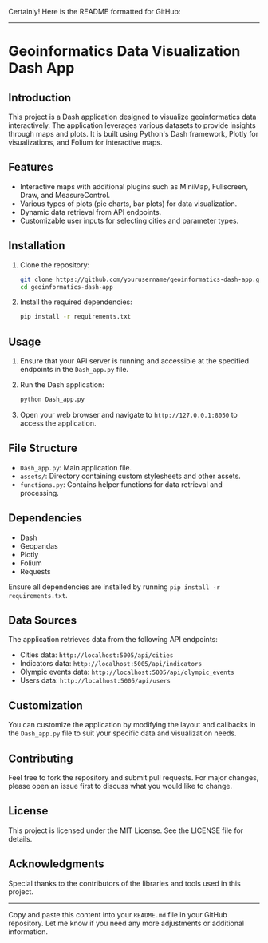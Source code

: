 Certainly! Here is the README formatted for GitHub:

---

# Geoinformatics Data Visualization Dash App

## Introduction

This project is a Dash application designed to visualize geoinformatics data interactively. The application leverages various datasets to provide insights through maps and plots. It is built using Python's Dash framework, Plotly for visualizations, and Folium for interactive maps.

## Features

- Interactive maps with additional plugins such as MiniMap, Fullscreen, Draw, and MeasureControl.
- Various types of plots (pie charts, bar plots) for data visualization.
- Dynamic data retrieval from API endpoints.
- Customizable user inputs for selecting cities and parameter types.

## Installation

1. Clone the repository:

   ```bash
   git clone https://github.com/yourusername/geoinformatics-dash-app.git
   cd geoinformatics-dash-app
   ```

2. Install the required dependencies:

   ```bash
   pip install -r requirements.txt
   ```

## Usage

1. Ensure that your API server is running and accessible at the specified endpoints in the `Dash_app.py` file.
2. Run the Dash application:

   ```bash
   python Dash_app.py
   ```

3. Open your web browser and navigate to `http://127.0.0.1:8050` to access the application.

## File Structure

- `Dash_app.py`: Main application file.
- `assets/`: Directory containing custom stylesheets and other assets.
- `functions.py`: Contains helper functions for data retrieval and processing.

## Dependencies

- Dash
- Geopandas
- Plotly
- Folium
- Requests

Ensure all dependencies are installed by running `pip install -r requirements.txt`.

## Data Sources

The application retrieves data from the following API endpoints:

- Cities data: `http://localhost:5005/api/cities`
- Indicators data: `http://localhost:5005/api/indicators`
- Olympic events data: `http://localhost:5005/api/olympic_events`
- Users data: `http://localhost:5005/api/users`

## Customization

You can customize the application by modifying the layout and callbacks in the `Dash_app.py` file to suit your specific data and visualization needs.

## Contributing

Feel free to fork the repository and submit pull requests. For major changes, please open an issue first to discuss what you would like to change.

## License

This project is licensed under the MIT License. See the LICENSE file for details.

## Acknowledgments

Special thanks to the contributors of the libraries and tools used in this project.

---

Copy and paste this content into your `README.md` file in your GitHub repository. Let me know if you need any more adjustments or additional information.
